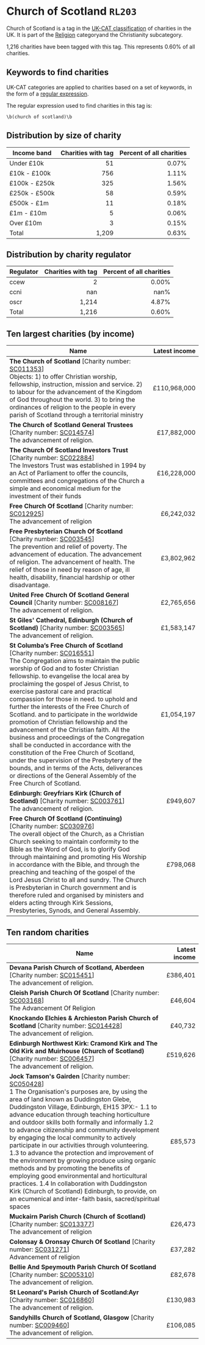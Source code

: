 # Church of Scotland `RL203`

Church of Scotland is a tag in the [UK-CAT classification](../tag_list.md) of charities in the 
UK. It is part of the [Religion](RL.md) categoryand the Christianity subcategory.

1,216 charities have been tagged with this tag.
This represents 0.60% of all charities.

## Keywords to find charities

UK-CAT categories are applied to charities based on a set of keywords, in the form of a [regular expression](https://en.wikipedia.org/wiki/Regular_expression).

The regular expression used to find charities in this tag is:

`\b(church of scotland)\b`



## Distribution by size of charity

Income band | Charities with tag | Percent of all charities
------------|-------------------:|-------------------------:
Under £10k | 51 | 0.07%
£10k - £100k | 756 | 1.11%
£100k - £250k | 325 | 1.56%
£250k - £500k | 58 | 0.59%
£500k - £1m | 11 | 0.18%
£1m - £10m | 5 | 0.06%
Over £10m | 3 | 0.15%
Total | 1,209 | 0.63%


## Distribution by charity regulator

Regulator | Charities with tag | Percent of all charities
------------|-------------------:|-------------------------:
ccew | 2 | 0.00%
ccni | nan | nan%
oscr | 1,214 | 4.87%
Total | 1,216 | 0.60%


## Ten largest charities (by income)

Name | Latest income
-----|--------:
<strong>The Church of Scotland</strong> [Charity number: [SC011353](https://findthatcharity.uk/orgid/GB-SC-SC011353)]<br>Objects: 1)  to offer Christian worship, fellowship, instruction, mission and service.     2)   to labour for the advancement of the Kingdom of God throughout the world.     3)   to bring the ordinances of religion to the people in every parish of Scotland     through a territorial ministry   | £110,968,000
<strong>The Church of Scotland General Trustees</strong> [Charity number: [SC014574](https://findthatcharity.uk/orgid/GB-SC-SC014574)]<br>The advancement of religion. | £17,882,000
<strong>The Church Of Scotland Investors Trust</strong> [Charity number: [SC022884](https://findthatcharity.uk/orgid/GB-SC-SC022884)]<br>The Investors Trust was established in 1994 by an Act of Parliament to offer the councils, committees and congregations of the Church a simple and economical medium for the investment of their funds   | £16,228,000
<strong>Free Church Of Scotland</strong> [Charity number: [SC012925](https://findthatcharity.uk/orgid/GB-SC-SC012925)]<br>The advancement of religion | £6,242,032
<strong>Free Presbyterian Church Of Scotland</strong> [Charity number: [SC003545](https://findthatcharity.uk/orgid/GB-SC-SC003545)]<br>The prevention and relief of poverty. The advancement of education. The advancement of religion. The advancement of health. The relief of those in need by reason of age, ill health, disability, financial hardship or other disadvantage. | £3,802,962
<strong>United Free Church Of Scotland General Council</strong> [Charity number: [SC008167](https://findthatcharity.uk/orgid/GB-SC-SC008167)]<br>The advancement of religion. | £2,765,656
<strong>St Giles' Cathedral, Edinburgh (Church of Scotland)</strong> [Charity number: [SC003565](https://findthatcharity.uk/orgid/GB-SC-SC003565)]<br>The advancement of religion. | £1,583,147
<strong>St Columba’s Free Church of Scotland</strong> [Charity number: [SC016551](https://findthatcharity.uk/orgid/GB-SC-SC016551)]<br>The Congregation aims to maintain the public worship of God and to foster Christian fellowship. to evangelise the local area by proclaiming the gospel of Jesus Christ, to exercise pastoral care and practical compassion for those in need. to uphold and further the interests of the Free Church of Scotland. and to participate in the worldwide promotion of Christian fellowship and the advancement of the Christian faith. All the business and proceedings of the Congregation shall be conducted in accordance with the constitution of the Free Church of Scotland, under the supervision of the Presbytery of the bounds, and in terms of the Acts, deliverances or directions of the General Assembly of the Free Church of Scotland. | £1,054,197
<strong>Edinburgh: Greyfriars Kirk (Church of Scotland)</strong> [Charity number: [SC003761](https://findthatcharity.uk/orgid/GB-SC-SC003761)]<br>The advancement of religion. | £949,607
<strong>Free Church Of Scotland (Continuing)</strong> [Charity number: [SC030976](https://findthatcharity.uk/orgid/GB-SC-SC030976)]<br>The overall object of the Church, as a Christian Church seeking to maintain conformity to the Bible as the Word of God, is to glorify God through maintaining and promoting His Worship in accordance with the Bible, and through the preaching and teaching of the gospel of the Lord Jesus Christ to all and sundry. The Church is Presbyterian in Church government and is therefore ruled and organised by ministers and elders acting through Kirk Sessions, Presbyteries, Synods, and General Assembly. | £798,068


## Ten random charities

Name | Latest income
-----|--------:
<strong>Devana Parish Church of Scotland, Aberdeen</strong> [Charity number: [SC015451](https://findthatcharity.uk/orgid/GB-SC-SC015451)]<br>The advancement of religion. | £386,401
<strong>Cleish Parish Church Of Scotland</strong> [Charity number: [SC003168](https://findthatcharity.uk/orgid/GB-SC-SC003168)]<br>The Advancement Of Religion | £46,604
<strong>Knockando Elchies & Archieston Parish Church of Scotland</strong> [Charity number: [SC014428](https://findthatcharity.uk/orgid/GB-SC-SC014428)]<br>The advancement of religion. | £40,732
<strong>Edinburgh Northwest Kirk: Cramond Kirk and The Old Kirk and Muirhouse (Church of Scotland)</strong> [Charity number: [SC006457](https://findthatcharity.uk/orgid/GB-SC-SC006457)]<br>The advancement of religion. | £519,626
<strong>Jock Tamson's Gairden</strong> [Charity number: [SC050428](https://findthatcharity.uk/orgid/GB-SC-SC050428)]<br>1 The Organisation's purposes are, by using the area of land known as Duddingston Glebe, Duddingston Village, Edinburgh, EH15 3PX:- 1.1 to advance education through teaching horticulture and outdoor skills both formally and informally 1.2 to advance citizenship and community development by engaging the local community to actively participate in our activities through volunteering.  1.3 to advance the protection and improvement of the environment by growing produce using organic methods and by promoting the benefits of employing good environmental and horticultural practices. 1.4 In collaboration with Duddingston Kirk (Church of Scotland) Edinburgh, to provide, on an ecumenical and inter-faith basis, sacred/spiritual spaces  | £85,573
<strong>Muckairn Parish Church (Church of Scotland)</strong> [Charity number: [SC013377](https://findthatcharity.uk/orgid/GB-SC-SC013377)]<br>The advancement of religion | £26,473
<strong>Colonsay & Oronsay Church Of Scotland</strong> [Charity number: [SC031271](https://findthatcharity.uk/orgid/GB-SC-SC031271)]<br>Advancement of religion | £37,282
<strong>Bellie And Speymouth Parish Church Of Scotland</strong> [Charity number: [SC005310](https://findthatcharity.uk/orgid/GB-SC-SC005310)]<br>The advancement of religion. | £82,678
<strong>St Leonard's Parish Church of Scotland:Ayr</strong> [Charity number: [SC016860](https://findthatcharity.uk/orgid/GB-SC-SC016860)]<br>The advancement of religion. | £130,983
<strong>Sandyhills Church of Scotland, Glasgow</strong> [Charity number: [SC009460](https://findthatcharity.uk/orgid/GB-SC-SC009460)]<br>The advancement of religion. | £106,085
